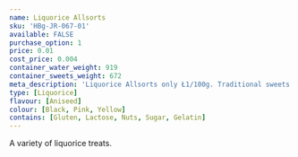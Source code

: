 ```yaml
---
name: Liquorice Allsorts
sku: 'HBg-JR-067-01'
available: FALSE
purchase_option: 1
price: 0.01
cost_price: 0.004
container_water_weight: 919
container_sweets_weight: 672
meta_description: 'Liquorice Allsorts only Ł1/100g. Traditional sweets and more at Humbugs Confectionery Store. Specialists in satisfying your sweet tooth!'
type: [Liquorice]
flavour: [Aniseed]
colour: [Black, Pink, Yellow]
contains: [Gluten, Lactose, Nuts, Sugar, Gelatin]
---
```

A variety of liquorice treats.